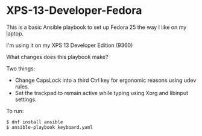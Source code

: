 # XPS-13-Developer-Fedora
This is a basic Ansible playbook to set up Fedora 25 the way I like on my laptop.

I'm using it on my XPS 13 Developer Edition (9360)

What changes does this playbook make?

Two things:
* Change CapsLock into a third Ctrl key for ergonomic reasons using udev rules.
* Set the trackpad to remain active while typing using Xorg and libinput settings.

To run:

    $ dnf install ansible
    $ ansible-playbook keyboard.yaml